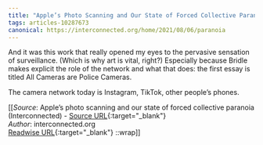 ```yaml
---
title: "Apple’s Photo Scanning and Our State of Forced Collective Paranoia (209723563)"
tags: articles-10287673
canonical: https://interconnected.org/home/2021/08/06/paranoia
---
```


And it was this work that really opened my eyes to the pervasive sensation of surveillance. (Which is why art is vital, right?) Especially because Bridle makes explicit the role of the network and what that does: the first essay is titled All Cameras are Police Cameras.

The camera network today is Instagram, TikTok, other people’s phones.


[[_Source_: Apple’s photo scanning and our state of forced collective paranoia (Interconnected) - [Source URL](https://interconnected.org/home/2021/08/06/paranoia){:target="_blank"}<br>
_Author_: interconnected.org<br>
[Readwise URL](https://readwise.io/open/209723563){:target="_blank"}
::wrap]]